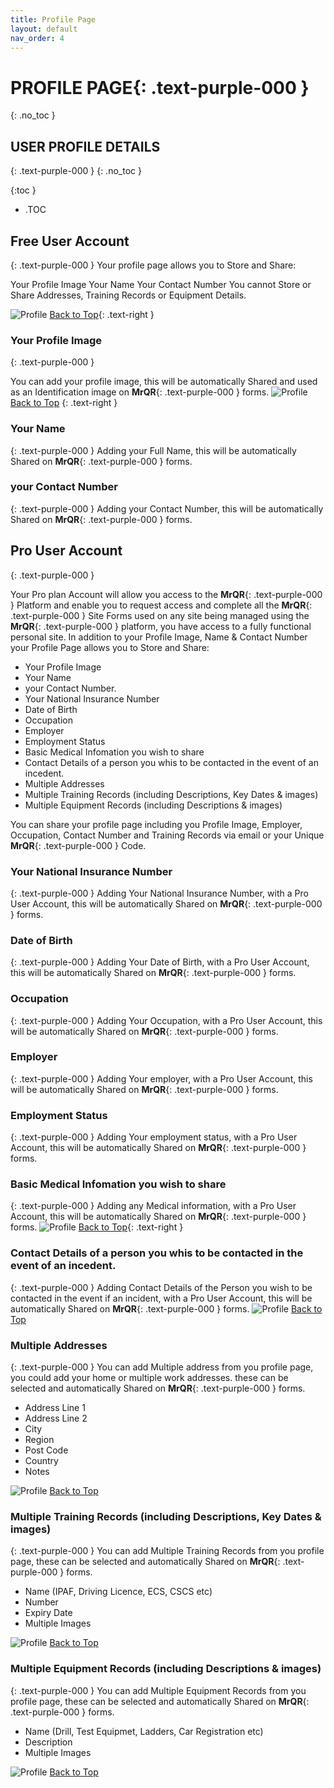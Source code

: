 ```yaml
---
title: Profile Page
layout: default
nav_order: 4
---
```

# **PROFILE PAGE**{: .text-purple-000 }
{: .no_toc }

## USER PROFILE DETAILS
{: .text-purple-000 }
{: .no_toc }

{:toc }
- .TOC

## Free User Account
{: .text-purple-000 }
Your profile page allows you to Store and Share:

Your Profile Image
Your Name
Your Contact Number
You cannot Store or Share Addresses, Training Records or Equipment Details.

![Profile](/assets/images/MrQR_Profile_Free.png "Free Account")
[Back to Top](https://docs.mrqr.me/profile/){: .text-right }

### Your Profile Image
{: .text-purple-000 }

You can add your profile image, this will be automatically Shared and used as an Identification image on **MrQR**{: .text-purple-000 } forms.
![Profile](/assets/images/MrQR_Profile_Photo.png "Profile")
[Back to Top](https://docs.mrqr.me/profile/)
{: .text-right }


### Your Name
{: .text-purple-000 }
Adding your Full Name, this will be automatically Shared on **MrQR**{: .text-purple-000 } forms.

### your Contact Number
{: .text-purple-000 }
Adding your Contact Number, this will be automatically Shared on **MrQR**{: .text-purple-000 } forms.

## Pro User Account
{: .text-purple-000 }

Your Pro plan Account will allow you access to the **MrQR**{: .text-purple-000 } Platform and enable you to request access and complete all the **MrQR**{: .text-purple-000 } Site Forms used on any site being managed using the **MrQR**{: .text-purple-000 } platform, you have access to a fully functional personal site. In addition to your Profile Image, Name & Contact Number your Profile Page allows you to Store and Share:

* Your Profile Image
* Your Name
* your Contact Number.
* Your National Insurance Number
* Date of Birth
* Occupation
* Employer
* Employment Status
* Basic Medical Infomation you wish to share
* Contact Details of a person you whis to be contacted in the event of an incedent.
* Multiple Addresses
* Multiple Training Records (including Descriptions, Key Dates & images)
* Multiple Equipment Records (including Descriptions & images)

You can share your profile page including you Profile Image, Employer, Occupation, Contact Number and Training Records via email or your Unique **MrQR**{: .text-purple-000 } Code.

### Your National Insurance Number
{: .text-purple-000 }
Adding Your National Insurance Number, with a Pro User Account, this will be automatically Shared on **MrQR**{: .text-purple-000 } forms.

### Date of Birth
{: .text-purple-000 }
Adding Your Date of Birth, with a Pro User Account, this will be automatically Shared on **MrQR**{: .text-purple-000 } forms.

### Occupation
{: .text-purple-000 }
Adding Your Occupation, with a Pro User Account, this will be automatically Shared on **MrQR**{: .text-purple-000 } forms.

### Employer
{: .text-purple-000 }
Adding Your employer, with a Pro User Account, this will be automatically Shared on **MrQR**{: .text-purple-000 } forms.

### Employment Status
{: .text-purple-000 }
Adding Your employment status, with a Pro User Account, this will be automatically Shared on **MrQR**{: .text-purple-000 } forms.

### Basic Medical Infomation you wish to share
{: .text-purple-000 }
Adding any Medical information, with a Pro User Account, this will be automatically Shared on **MrQR**{: .text-purple-000 } forms.
![Profile](/assets/images/MrQR_single%20Inputs.png "Inputs")
[Back to Top](https://docs.mrqr.me/profile/){: .text-right }

### Contact Details of a person you whis to be contacted in the event of an incedent.
{: .text-purple-000 }
Adding Contact Details of the Person you wish to be contacted in the event if an incident, with a Pro User Account, this will be automatically Shared on **MrQR**{: .text-purple-000 } forms.
![Profile](/assets/images/MrQR_Next_of_Kin.png "Addresses")
[Back to Top](https://docs.mrqr.me/profile/)

### Multiple Addresses
{: .text-purple-000 }
You can add Multiple address from you profile page, you could add your home or multiple work addresses. these can be selected and automatically Shared on **MrQR**{: .text-purple-000 } forms.

* Address Line 1
* Address Line 2
* City
* Region
* Post Code
* Country
* Notes

![Profile](/assets/images/MrQR_Addresses.png "Addresses")
[Back to Top](https://docs.mrqr.me/profile/)

### Multiple Training Records (including Descriptions, Key Dates & images)
{: .text-purple-000 }
You can add Multiple Training Records from you profile page, these can be selected and automatically Shared on **MrQR**{: .text-purple-000 } forms.

* Name (IPAF, Driving Licence, ECS, CSCS etc)
* Number
* Expiry Date
* Multiple Images

![Profile](/assets/images/MrQR_Training%20Records.png "Training")
[Back to Top](https://docs.mrqr.me/profile/)

### Multiple Equipment Records (including Descriptions & images)
{: .text-purple-000 }
You can add Multiple Equipment Records from you profile page, these can be selected and automatically Shared on **MrQR**{: .text-purple-000 } forms.

* Name (Drill, Test Equipmet, Ladders, Car Registration etc)
* Description
* Multiple Images

![Profile](/assets/images/MrQR_Equipment.png "Training")
[Back to Top](https://docs.mrqr.me/profile/)
 
